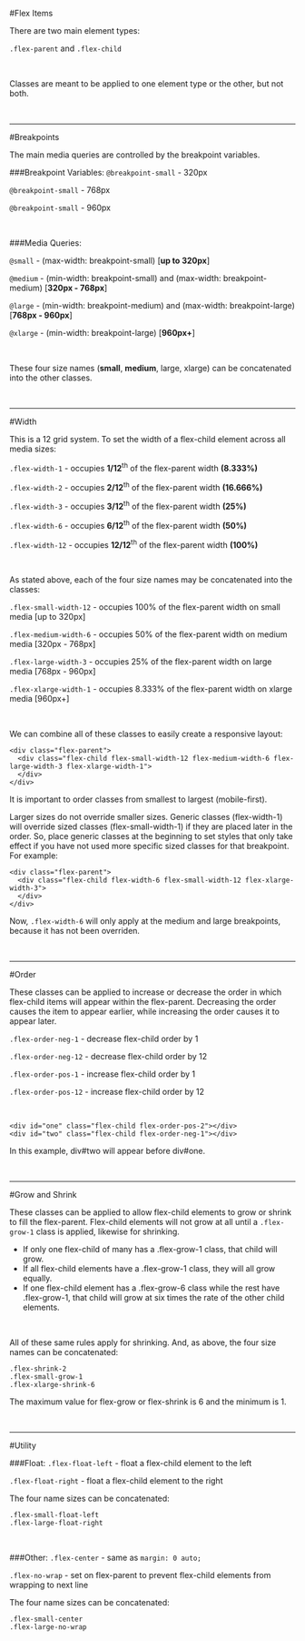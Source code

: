 #Flex Items

There are two main element types:

`.flex-parent` and `.flex-child`

<br>

Classes are meant to be applied to one element type or the other, but not both.

<br>

___

#Breakpoints

The main media queries are controlled by the breakpoint variables.

###Breakpoint Variables:
`@breakpoint-small` - 320px

`@breakpoint-small` - 768px

`@breakpoint-small` - 960px

<br>

###Media Queries:

`@small` - (max-width: breakpoint-small) [**up to 320px**]

`@medium` - (min-width: breakpoint-small) and (max-width: breakpoint-medium) [**320px - 768px**]

`@large` - (min-width: breakpoint-medium) and (max-width: breakpoint-large) [**768px - 960px**]

`@xlarge` - (min-width: breakpoint-large) [**960px+**]

<br>

These four size names (**small**, __medium__, large, xlarge) can be concatenated into the other classes.

<br>

___

#Width


This is a 12 grid system. To set the width of a flex-child element across all media sizes:

`.flex-width-1` - occupies **1/12**<sup>th</sup> of the flex-parent width **(8.333%)**

`.flex-width-2` - occupies **2/12**<sup>th</sup> of the flex-parent width **(16.666%)**

`.flex-width-3` - occupies **3/12**<sup>th</sup> of the flex-parent width **(25%)**

`.flex-width-6` - occupies **6/12**<sup>th</sup> of the flex-parent width **(50%)**

`.flex-width-12` - occupies **12/12**<sup>th</sup> of the flex-parent width **(100%)**

<br>

As stated above, each of the four size names may be concatenated into the classes:

`.flex-small-width-12` - occupies 100% of the flex-parent width on small media [up to 320px]

`.flex-medium-width-6` - occupies 50% of the flex-parent width on medium media [320px - 768px]

`.flex-large-width-3` - occupies 25% of the flex-parent width on large media [768px - 960px]

`.flex-xlarge-width-1` - occupies 8.333% of the flex-parent width on xlarge media [960px+]

<br>

We can combine all of these classes to easily create a responsive layout:

```
<div class="flex-parent">
  <div class="flex-child flex-small-width-12 flex-medium-width-6 flex-large-width-3 flex-xlarge-width-1">
  </div>
</div>

```
It is important to order classes from smallest to largest (mobile-first).

Larger sizes do not override smaller sizes. Generic classes (flex-width-1) will override sized classes (flex-small-width-1) if they are placed later in the order. So, place generic classes at the beginning to set styles that only take effect if you have not used more specific sized classes for that breakpoint. For example:

```
<div class="flex-parent">
  <div class="flex-child flex-width-6 flex-small-width-12 flex-xlarge-width-3">
  </div>
</div>
```
Now, `.flex-width-6` will only apply at the medium and large breakpoints, because it has not been overriden.

<br>

___

#Order


These classes can be applied to increase or decrease the order in which flex-child items will appear within the flex-parent. Decreasing the order causes the item to appear earlier, while increasing the order causes it to appear later.

`.flex-order-neg-1` - decrease flex-child order by 1

`.flex-order-neg-12` - decrease flex-child order by 12

`.flex-order-pos-1` - increase flex-child order by 1

`.flex-order-pos-12` - increase flex-child order by 12

<br>

```
<div id="one" class="flex-child flex-order-pos-2"></div>
<div id="two" class="flex-child flex-order-neg-1"></div>
```
In this example, div#two will appear before div#one.

<br>

___

#Grow and Shrink


These classes can be applied to allow flex-child elements to grow or shrink to fill the flex-parent. Flex-child elements will not grow at all until a `.flex-grow-1` class is applied, likewise for shrinking. 

* If only one flex-child of many has a .flex-grow-1 class, that child will grow.
* If all flex-child elements have a .flex-grow-1 class, they will all grow equally.
* If one flex-child element has a .flex-grow-6 class while the rest have .flex-grow-1, that child will grow at six times the rate of the other child elements.

<br>

All of these same rules apply for shrinking. And, as above, the four size names can be concatenated:

```
.flex-shrink-2
.flex-small-grow-1
.flex-xlarge-shrink-6
```

The maximum value for flex-grow or flex-shrink is 6 and the minimum is 1.

<br>

___

#Utility


###Float:
`.flex-float-left` - float a flex-child element to the left

`.flex-float-right` - float a flex-child element to the right

The four name sizes can be concatenated:

```
.flex-small-float-left
.flex-large-float-right
```

<br>

###Other:
`.flex-center` - same as `margin: 0 auto;`

`.flex-no-wrap` - set on flex-parent to prevent flex-child elements from wrapping to next line

The four name sizes can be concatenated:

```
.flex-small-center
.flex-large-no-wrap
```